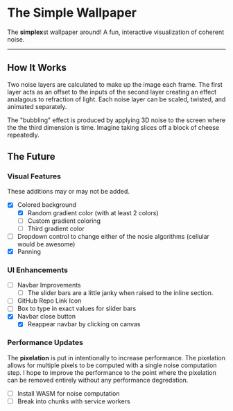 # The Simple Wallpaper

The **simplex**st wallpaper around! A fun, interactive visualization of coherent noise.

---

## How It Works

Two noise layers are calculated to make up the image each frame. The first layer acts as an offset to the inputs of the second layer creating an effect analagous to refraction of light. Each noise layer can be scaled, twisted, and animated separately.

The "bubbling" effect is produced by applying 3D noise to the screen where the the third dimension is time. Imagine taking slices off a block of cheese repeatedly.

## The Future

### Visual Features

These additions may or may not be added.

- [x] Colored background
  - [x] Random gradient color (with at least 2 colors)
  - [ ] Custom gradient coloring
  - [ ] Third gradient color
- [ ] Dropdown control to change either of the nosie algorithms (cellular would be awesome)
- [x] Panning

### UI Enhancements

- [ ] Navbar Improvements
  - [ ] The slider bars are a little janky when raised to the inline section.
- [ ] GitHub Repo Link Icon
- [ ] Box to type in exact values for slider bars
- [x] Navbar close button
  - [x] Reappear navbar by clicking on canvas

### Performance Updates

The **pixelation** is put in intentionally to increase performance. The pixelation allows for multiple pixels to be computed with a single noise computation step. I hope to improve the performance to the point where the pixelation can be removed entirely without any performance degredation.

- [ ] Install WASM for noise computation
- [ ] Break into chunks with service workers
